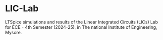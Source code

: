 # LIC-Lab

LTSpice simulations and results of the Linear Integrated Circuits (LICs) Lab for ECE - 4th Semester (2024-25), in The national Institute of Engineering, Mysore.
